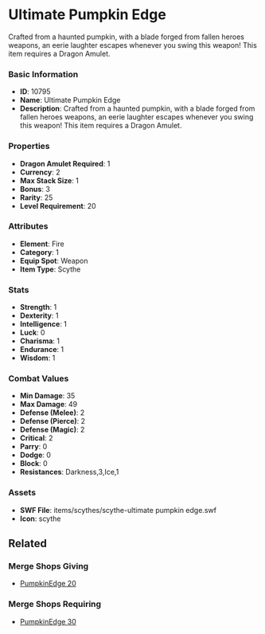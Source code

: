 # Ultimate Pumpkin Edge

Crafted from a haunted pumpkin, with a blade forged from fallen heroes weapons, an eerie laughter escapes whenever you swing this weapon! This item requires a Dragon Amulet.

### Basic Information

- **ID**: 10795
- **Name**: Ultimate Pumpkin Edge
- **Description**: Crafted from a haunted pumpkin, with a blade forged from fallen heroes weapons, an eerie laughter escapes whenever you swing this weapon! This item requires a Dragon Amulet.

### Properties

- **Dragon Amulet Required**: 1
- **Currency**: 2
- **Max Stack Size**: 1
- **Bonus**: 3
- **Rarity**: 25
- **Level Requirement**: 20

### Attributes

- **Element**: Fire
- **Category**: 1
- **Equip Spot**: Weapon
- **Item Type**: Scythe

### Stats

- **Strength**: 1
- **Dexterity**: 1
- **Intelligence**: 1
- **Luck**: 0
- **Charisma**: 1
- **Endurance**: 1
- **Wisdom**: 1

### Combat Values

- **Min Damage**: 35
- **Max Damage**: 49
- **Defense (Melee)**: 2
- **Defense (Pierce)**: 2
- **Defense (Magic)**: 2
- **Critical**: 2
- **Parry**: 0
- **Dodge**: 0
- **Block**: 0
- **Resistances**: Darkness,3,Ice,1

### Assets

- **SWF File**: items/scythes/scythe-ultimate pumpkin edge.swf
- **Icon**: scythe

## Related

### Merge Shops Giving

- [PumpkinEdge 20](../merge-shops/161-pumpkinedge-20.md)

### Merge Shops Requiring

- [PumpkinEdge 30](../merge-shops/162-pumpkinedge-30.md)

